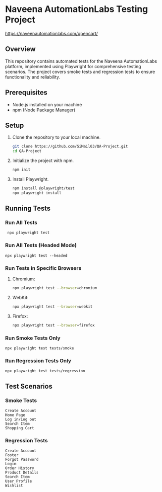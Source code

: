 # Naveena AutomationLabs Testing Project
https://naveenautomationlabs.com/opencart/

## Overview
This repository contains automated tests for the Naveena AutomationLabs platform, implemented using Playwright for comprehensive testing scenarios. The project covers smoke tests and regression tests to ensure functionality and reliability.

## Prerequisites
- Node.js installed on your machine
- npm (Node Package Manager)

## Setup
1. Clone the repository to your local machine.
   ```bash
   git clone https://github.com/SiMail03/QA-Project.git
   cd QA-Project

2. Initialize the project with npm.
    ```bash
    npm init

3. Install Playwright.
     ```bash
     npm install @playwright/test
     npx playwright install

## Running Tests

### Run All Tests 
     npx playwright test 

### Run All Tests (Headed Mode)
    npx playwright test --headed
    
### Run Tests in Specific Browsers
1. Chromium:
   ```bash
   npx playwright test --browser=chromium

2. WebKit:
    ```bash
   npx playwright test --browser=webkit

3. Firefox:
     ```bash
    npx playwright test --browser=firefox

### Run Smoke Tests Only
   
    
    npx playwright test tests/smoke
    
    
### Run Regression Tests Only
    
    
    npx playwright test tests/regression

## Test Scenarios

### Smoke Tests
    Create Account
    Home Page
    Log in/Log out
    Search Item
    Shopping Cart

### Regression Tests
    Create Account
    Footer
    Forgot Password
    Login
    Order History
    Product Details
    Search Item
    User Profile
    Wishlist
   
